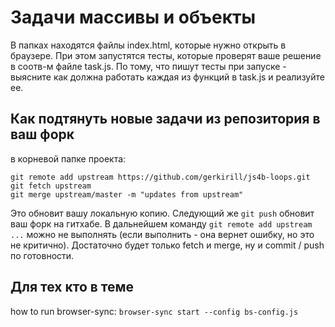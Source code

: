 # Задачи массивы и объекты

В папках находятся файлы index.html, которые нужно открыть в браузере. При этом запустятся тесты, которые проверят ваше решение в соотв-м файле task.js. По тому, что пишут тесты при запуске - выясните как должна работать каждая из функций в task.js и реализуйте ее.

## Как подтянуть новые задачи из репозитория в ваш форк

в корневой папке проекта:

```
git remote add upstream https://github.com/gerkirill/js4b-loops.git
git fetch upstream
git merge upstream/master -m "updates from upstream"
```
Это обновит вашу локальную копию. Следующий же `git push` обновит ваш форк на гитхабе. В дальнейшем команду `git remote add upstream ...` можно не выполнять (если выполнить - она вернет ошибку, но это не критично). Достаточно будет только fetch и merge, ну и commit / push по готовности.


## Для тех кто в теме
how to run browser-sync: `browser-sync start --config bs-config.js`
